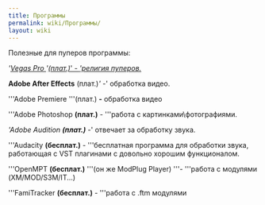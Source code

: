 ```yaml
---
title: Программы
permalink: wiki/Программы/
layout: wiki
---
```


Полезные для пуперов программы:

*'<u>*Vegas Pro *</u>*'<u>*(плат.)*' - *'религия пуперов.*</u>

**Adobe After Effects** (плат.)*' -*' обработка видео.

'''Adobe Premiere '''(плат.) **-** обработка видео

'''Adobe Photoshop **(плат.)** - '''работа с картинками\\фотографиями.

*'Adobe Audition **(плат.)** -*' отвечает за обработку звука.

'''Audacity **(бесплат.)** - '''бесплатная программа для обработки
звука, работающая с VST плагинами с довольно хорошим функционалом.

'''OpenMPT **(бесплат.)** '''(он же ModPlug Player) '''- '''работа с
модулями (XM/MOD/S3M/IT...)

'''FamiTracker **(бесплат.)** - '''работа с .ftm модулями
